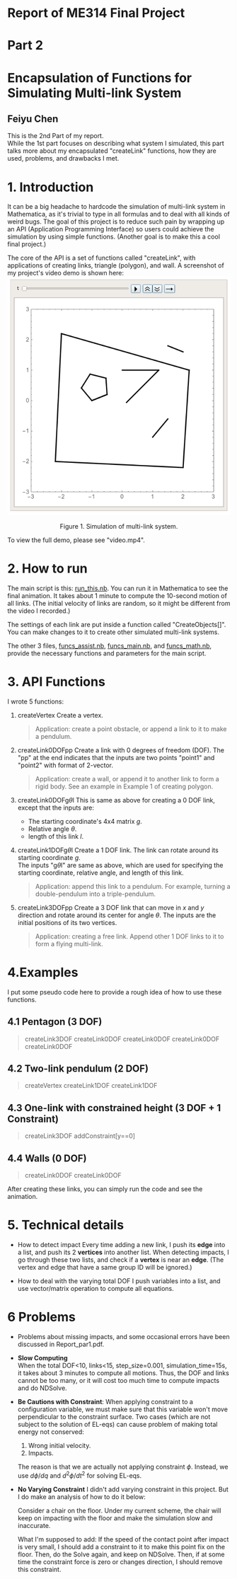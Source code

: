 # Report of ME314 Final Project
# Part 2
# Encapsulation of Functions for Simulating Multi-link System
## Feiyu Chen

This is the 2nd Part of my report.  
While the 1st part focuses on describing what system I simulated, this part talks more about my encapsulated "createLink" functions, how they are used, problems, and drawbacks I met.

# 1. Introduction

It can be a big headache to hardcode the simulation of multi-link system in Mathematica, as it's trivial to type in all formulas and to deal with all kinds of weird bugs. The goal of this project is to reduce such pain by wrapping up an API (Application Programming Interface) so users could achieve the simulation by using simple functions. (Another goal is to make this a cool final project.)

The core of the API is a set of functions called "createLink", with applications of creating links, triangle (polygon), and wall. A screenshot of my project's video demo is shown here:
![](images/scene.png)
<center>Figure 1. Simulation of multi-link system.</center>

To view the full demo, please see "video.mp4".

# 2. How to run
The main script is this: [run_this.nb](run_this.nb). 
You can run it in Mathematica to see the final animation. It takes about 1 minute to compute the 10-second motion of all links. (The initial velocity of links are random, so it might be different from the video I recorded.)

The settings of each link are put inside a function called "CreateObjects[]". You can make changes to it to create other simulated multi-link systems.

The other 3 files, [funcs_assist.nb](funcs_assist.nb), [funcs_main.nb](funcs_main.nb), and [funcs_math.nb](funcs_math.nb), provide the necessary functions and parameters for the main script.

# 3. API Functions
I wrote 5 functions:
1. createVertex 
   Create a vertex. 
   > Application: create a point obstacle, or append a link to it to make a pendulum.

2. createLink0DOFpp 
   Create a link with 0 degrees of freedom (DOF). The "pp" at the end indicates that the inputs are two points  "point1" and "point2" with format of 2-vector. 
   > Application: create a wall, or append it to another link to form a rigid body. See an example in Example 1 of creating polygon.

3. createLink0DOFg$\theta$l 
   This is same as above for creating a 0 DOF link, except that the inputs are:
   * The starting coordinate's 4x4 matrix $g$.
   * Relative angle $\theta$.
   * length of this link $l$.
 1. createLink1DOFg$\theta$l 
   Create a 1 DOF link. The link can rotate around its starting coordinate $g$.  
   The inputs "g$\theta$l" are same as above, which are used for specifying the starting coordinate, relative angle, and length of this link.  

    > Application: append this link to a pendulum. For example, turning a double-pendulum into a triple-pendulum.

4. createLink3DOFpp 
   Create a 3 DOF link that can move in $x$ and $y$ direction and rotate around its center for angle $\theta$. 
   The inputs are the initial positions of its two vertices.
   > Application: creating a free link. Append other 1 DOF links to it to form a flying multi-link.

# 4.Examples
I put some pseudo code here to provide a rough idea of how to use these functions.

## 4.1 Pentagon (3 DOF)
> createLink3DOF 
createLink0DOF 
createLink0DOF 
createLink0DOF 
createLink0DOF 

## 4.2 Two-link pendulum (2 DOF)
> createVertex 
createLink1DOF 
createLink1DOF 

## 4.3 One-link with constrained height (3 DOF + 1 Constraint)
> createLink3DOF 
addConstraint[y==0]

## 4.4 Walls (0 DOF)
> createLink0DOF 
createLink0DOF

After creating these links, you can simply run the code and see the animation.

# 5. Technical details
* How to detect impact 
   Every time adding a new link, I push its **edge** into a list, and push its 2 **vertices** into another list. When detecting impacts, I go through these two lists, and check if a **vertex** is near an **edge**. (The vertex and edge that have a same group ID will be ignored.)

* How to deal with the varying total DOF 
   I push variables into a list, and use vector/matrix operation to compute all equations.
  
# 6 Problems
* Problems about missing impacts, and some occasional errors have been discussed in Report_par1.pdf.
* **Slow Computing**   
   When the total DOF<10, links<15, step_size=0.001, simulation_time=15s, it takes about 3 minutes to compute all motions. Thus, the DOF and links cannot be too many, or it will cost too much time to compute impacts and do NDSolve.

* **Be Cautions with Constraint**: When applying constraint to a configuration variable, we must make sure that this variable won't move perpendicular to the constraint surface. Two cases (which are not subject to the solution of EL-eqs) can cause problem of making total energy not conserved: 
   1. Wrong initial velocity.
   2. Impacts. 
  
   The reason is that we are  actually not applying constraint $\phi$. Instead, we use $d\phi /dq$ and $d^2\phi /dt^2$ for solving EL-eqs.

* **No Varying Constraint** 
   I didn't add varying constraint in this project. But I do make an analysis of how to do it below:

   Consider a chair on the floor. Under my current scheme, the chair will keep on impacting with the floor and make the simulation slow and inaccurate. 

   What I'm supposed to add: If the speed of the contact point after impact is very small, I should add a constraint to it to make this point fix on the floor. Then, do the Solve again, and keep on NDSolve. Then, if at some time the constraint force is zero or changes direction, I should remove this constraint.
